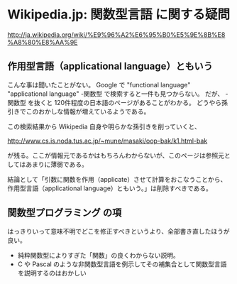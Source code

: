 # Wikipedia.jp: 関数型言語 に関する疑問

http://ja.wikipedia.org/wiki/%E9%96%A2%E6%95%B0%E5%9E%8B%E8%A8%80%E8%AA%9E

## 作用型言語（applicational language）ともいう

こんな事は聞いたことがない。
Google で "functional language" "applicational language" -関数型 で検索すると一件も見つからない。
だが、 -関数型 を抜くと 120件程度の日本語のページがあることがわかる。
どうやら孫引きでこのおかしな情報が増えているようである。

この検索結果から Wikipedia 自身や明らかな孫引きを削っていくと、

http://www.cs.is.noda.tus.ac.jp/~mune/masaki/oop-bak/k1.html-bak

が残る。ここが情報元であるかはもちろんわからないが、このページは参照元としてはあまりに薄弱である。

結論として「引数に関数を作用（applicate）させて計算をおこなうことから、作用型言語（applicational language）ともいう。」は削除すべきである。

## 関数型プログラミング の項

はっきりいって意味不明でどこを修正すべきというより、全部書き直したほうが良い。

* 純粋関数型によりすぎた「関数」の良くわからない説明。
* C や Pascal のような非関数型言語を例示してその補集合として関数型言語を説明するのはおかしい

